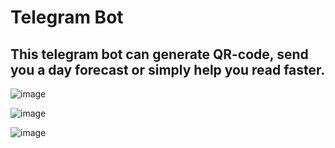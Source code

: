 # Telegram Bot

## This telegram bot can generate QR-code, send you a day forecast or simply help you read faster.

![image](https://github.com/losevs/TgBot/assets/75357413/43700e40-7173-4682-a58b-ee08f8da84ec)

![image](https://github.com/losevs/TgBot/assets/75357413/1b386e3a-21f1-4436-9931-518ecd1f3478)

![image](https://github.com/losevs/TgBot/assets/75357413/22739b97-2e86-4df8-b741-71ed3a8a45b2)